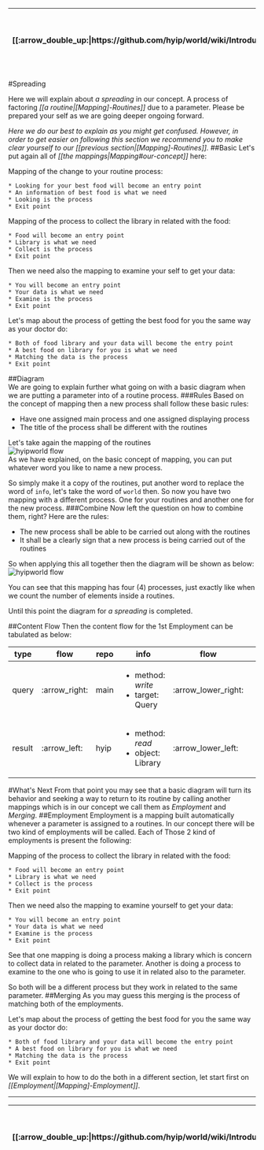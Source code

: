 <table>
  <thead>
    <tr>
      <th>[[:arrow_double_up:|https://github.com/hyip/world/wiki/Introduction]]</th>
      <th>[[:arrow_up_small:|https://github.com/hyipworld/hyipworld.github.io/wiki/Introduction]]</th>
      <th>[[:rewind:|Introduction]] [[Intro|Introduction]]</th>
      <th>[[:arrow_backward:|[Mapping]-Routines]] [[Prev|[Mapping]-Routines]]</th>
      <th>[[:repeat:|[Mapping]-Spreading]] [[Reload|[Mapping]-Spreading]]</th>
      <th>[[Next|[Mapping]-Employment]] [[:arrow_forward:|[Mapping]-Employment]]</th>
      <th>[[Last|maps]] [[:fast_forward:|maps]]</th>
      <th>[[:arrow_down_small:|https://github.com/hyip/rating]]</th>
      <th>[[:arrow_double_down:|https://github.com/hyip/rating/wiki/Introduction]]</th>
    </tr>
  </thead>
</table>
#Spreading

Here we will explain about _a spreading_ in our concept. A process of factoring _[[a routine|[Mapping]-Routines]]_ due to a parameter. Please be prepared your self as we are going deeper ongoing forward.

_Here we do our best to explain as you might get confused. However, in order to get easier on following this section we recommend you to make clear yourself to our [[previous section|[Mapping]-Routines]]._
##Basic
Let's put again all of _[[the mappings|Mapping#our-concept]]_ here:

Mapping of the change to your routine process:
```
* Looking for your best food will become an entry point
* An information of best food is what we need 
* Looking is the process
* Exit point  
```
Mapping of the process to collect the library in related with the food:
```
* Food will become an entry point
* Library is what we need 
* Collect is the process
* Exit point  
```
Then we need also the mapping to examine your self to get your data:
```
* You will become an entry point
* Your data is what we need 
* Examine is the process
* Exit point  
```
Let's map about the process of getting the best food for you the same way as your doctor do:
```
* Both of food library and your data will become the entry point
* A best food on library for you is what we need 
* Matching the data is the process
* Exit point  
```

##Diagram  
We are going to explain further what going on with a basic diagram when we are putting a parameter into of a routine process. 
###Rules
Based on the concept of mapping then a new process shall follow these basic rules:
* Have one assigned main process and one assigned displaying process
* The title of the process shall be different with the routines

Let's take again the mapping of the routines    
![hyipworld flow](https://hyipworld.github.io/images/github/doc/figure4.png)   
As we have explained, on the basic concept of mapping, you can put whatever word you like to name a new process.
   
So simply make it a copy of the routines, put another word to replace the word of `info`, let's take the word of `world` then. So now you have two mapping with a different process. One for your routines and another one for the new process.
###Combine
Now left the question on how to combine them, right? Here are the rules:  
* The new process shall be able to be carried out along with the routines
* It shall be a clearly sign that a new process is being carried out of the routines

So when applying this all together then the diagram will be shown as below:  
![hyipworld flow](https://hyipworld.github.io/images/github/doc/figure5.png)

You can see that this mapping has four (4) processes, just exactly like when we count the number of elements inside a routines.

Until this point the diagram for _a spreading_ is completed.

##Content Flow
Then the content flow for the 1st Employment can be tabulated as below:
<table>
  <thead>
    <tr>
      <th>type</th>
      <th>flow</th>
      <th>repo</th>
      <th>info</th>
      <th>flow</th>
      <th>world</th>
      <th>flow</th>
    </tr>
  </thead>
  <tbody>
    <tr>
      <td scope="row">query</td>
      <td scope="row">:arrow_right:</td>
      <td scope="row">main</td>
      <td scope="row">
        <ul>
          <li>method: <i>write</i></li>
          <li>target: Query</li>
        </ul>
      </td>
      <td scope="row">:arrow_lower_right:</td>
      <td scope="row">
        <ul>
          <li>method: <i>write</i></li>
          <li>target: Library</li>
        </ul>
      </td>
      <td scope="row">:arrow_left:</td>
    </tr>
    <tr>
      <td scope="row">result</td>
      <td scope="row">:arrow_left:</td>
      <td scope="row">hyip</td>
      <td scope="row">
        <ul>
          <li>method: <i>read</i></li>
          <li>object: Library</li>
        </ul>
      </td>
      <td scope="row">:arrow_lower_left:</td>
      <td scope="row">
        <ul>
          <li>method: <i>read</i></li>
          <li>object: Query</li>
        </ul>
      </td>
      <td scope="row">:arrow_heading_up:</td>
    </tr>
  </tbody>
</table>

#What's Next
From that point you may see that a basic diagram will turn its behavior and seeking a way to return to its routine by calling another mappings which is in our concept we call them as _Employment_ and _Merging_. 
##Employment
Employment is a mapping built automatically whenever a parameter is assigned to a routines. In our concept there will be two kind of employments will be called. Each of Those 2 kind of employments is present the following:

Mapping of the process to collect the library in related with the food:
```
* Food will become an entry point
* Library is what we need 
* Collect is the process
* Exit point  
```
Then we need also the mapping to examine yourself to get your data:
```
* You will become an entry point
* Your data is what we need 
* Examine is the process
* Exit point  
```
See that one mapping is doing a process making a library which is concern to collect data in related to the parameter. Another is doing a process to examine to the one who is going to use it in related also to the parameter. 

So both will be a different process but they work in related to the same parameter.
##Merging
As you may guess this merging is the process of matching both of the employments.

Let's map about the process of getting the best food for you the same way as your doctor do:
```
* Both of food library and your data will become the entry point
* A best food on library for you is what we need 
* Matching the data is the process
* Exit point  
```
We will explain to how to do the both in a different section, let start first on _[[Employment|[Mapping]-Employment]]_.
***
<table>
  <thead>
    <tr>
      <th>[[:arrow_double_up:|https://github.com/hyip/world/wiki/Introduction]]</th>
      <th>[[:arrow_up_small:|https://github.com/hyipworld/hyipworld.github.io/wiki/Introduction]]</th>
      <th>[[:rewind:|Introduction]] [[Intro|Introduction]]</th>
      <th>[[:arrow_backward:|[Mapping]-Routines]] [[Prev|[Mapping]-Routines]]</th>
      <th>[[:repeat:|[Mapping]-Spreading]] [[Reload|[Mapping]-Spreading]]</th>
      <th>[[Next|[Mapping]-Employment]] [[:arrow_forward:|[Mapping]-Employment]]</th>
      <th>[[Last|maps]] [[:fast_forward:|maps]]</th>
      <th>[[:arrow_down_small:|https://github.com/hyip/rating]]</th>
      <th>[[:arrow_double_down:|https://github.com/hyip/rating/wiki/Introduction]]</th>
    </tr>
  </thead>
</table>
